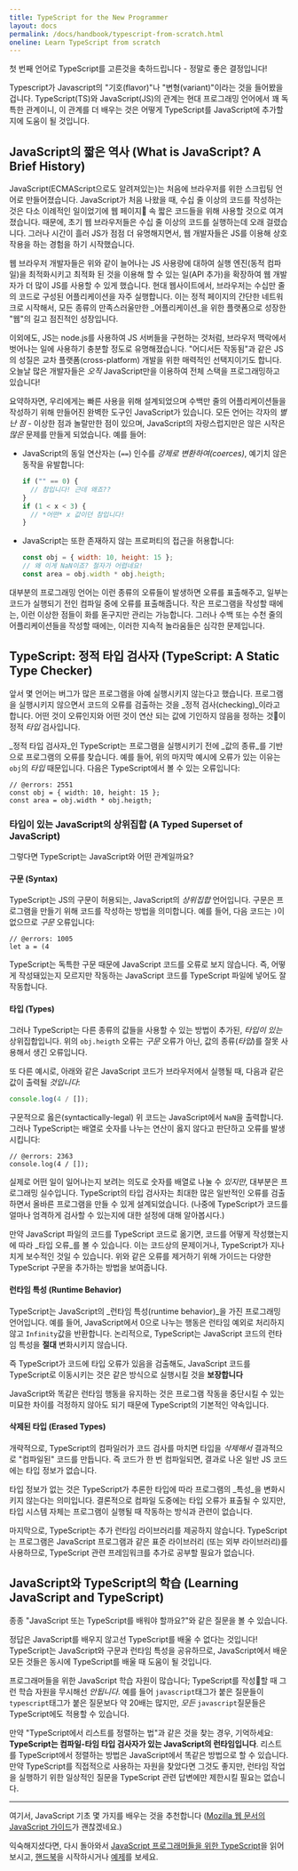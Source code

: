 ```yaml
---
title: TypeScript for the New Programmer
layout: docs
permalink: /docs/handbook/typescript-from-scratch.html
oneline: Learn TypeScript from scratch
---
```


첫 번째 언어로 TypeScript를 고른것을 축하드립니다 - 정말로 좋은 결정입니다!

Typescript가 Javascript의 "기호(flavor)"나 "변형(variant)"이라는 것을 들어봤을 겁니다.
TypeScript(TS)와 JavaScript(JS)의 관계는 현대 프로그래밍 언어에서 꽤 독특한 관계이니, 이 관계를 더 배우는 것은 어떻게 TypeScript를 JavaScript에 추가할지에 도움이 될 것입니다.

## JavaScript의 짧은 역사 (What is JavaScript? A Brief History)

JavaScript(ECMAScript으로도 알려져있는)는 처음에 브라우저를 위한 스크립팅 언어로 만들어졌습니다.
JavaScript가 처음 나왔을 때, 수십 줄 이상의 코드를 작성하는 것은 다소 이례적인 일이었기에 웹 페이지 속 짧은 코드들을 위해 사용할 것으로 여겨졌습니다.
때문에, 초기 웹 브라우저들은 수십 줄 이상의 코드를 실행하는데 오래 걸렸습니다.
그러나 시간이 흘러 JS가 점점 더 유명해지면서, 웹 개발자들은 JS를 이용해 상호작용을 하는 경험을 하기 시작했습니다.

웹 브라우저 개발자들은 위와 같이 늘어나는 JS 사용량에 대하여 실행 엔진(동적 컴파일)을 최적화시키고 최적화 된 것을 이용해 할 수 있는 일(API 추가)을 확장하여 웹 개발자가 더 많이 JS를 사용할 수 있게 했습니다.
현대 웹사이트에서, 브라우저는 수십만 줄의 코드로 구성된 어플리케이션을 자주 실행합니다.
이는 정적 페이지의 간단한 네트워크로 시작해서, 모든 종류의 만족스러울만한 _어플리케이션_을 위한 플랫폼으로 성장한 "웹"의 길고 점진적인 성장입니다.

이외에도, JS는 node.js를 사용하여 JS 서버들을 구현하는 것처럼, 브라우저 맥락에서 벗어나는 일에 사용하기 충분할 정도로 유명해졌습니다.
"어디서든 작동됨"과 같은 JS의 성질은 교차 플랫폼(cross-platform) 개발을 위한 매력적인 선택지이기도 합니다.
오늘날 많은 개발자들은 _오직_ JavaScript만을 이용하여 전체 스택을 프로그래밍하고 있습니다!

요약하자면, 우리에게는 빠른 사용을 위해 설계되었으며 수백만 줄의 어플리케이션들을 작성하기 위해 만들어진 완벽한 도구인 JavaScript가 있습니다.
모든 언어는 각자의 _별난 점_ - 이상한 점과 놀랄만한 점이 있으며, JavaScript의 자랑스럽지만은 않은 시작은 _많은_ 문제를 만들게 되었습니다. 예를 들어:

* JavaScript의 동일 연산자는 (`==`) 인수를 _강제로 변환하여(coerces)_, 예기치 않은 동작을 유발합니다:

  ```js
  if ("" == 0) {
    // 참입니다! 근데 왜죠??
  }
  if (1 < x < 3) {
    // *어떤* x 값이던 참입니다!
  }
  ```

* JavaScript는 또한 존재하지 않는 프로퍼티의 접근을 허용합니다:

  ```js
  const obj = { width: 10, height: 15 };
  // 왜 이게 NaN이죠? 철자가 어렵네요!
  const area = obj.width * obj.heigth;
  ```

대부분의 프로그래밍 언어는 이런 종류의 오류들이 발생하면 오류를 표출해주고, 일부는 코드가 실행되기 전인 컴파일 중에 오류를 표출해줍니다.
작은 프로그램을 작성할 때에는, 이런 이상한 점들이 화를 돋구지만 관리는 가능합니다. 그러나 수백 또는 수천 줄의 어플리케이션들을 작성할 때에는, 이러한 지속적 놀라움들은 심각한 문제입니다.

## TypeScript: 정적 타입 검사자 (TypeScript: A Static Type Checker)

앞서 몇 언어는 버그가 많은 프로그램을 아예 실행시키지 않는다고 했습니다.
프로그램을 실행시키지 않으면서 코드의 오류를 검출하는 것을 _정적 검사(checking)_이라고 합니다.
어떤 것이 오류인지와 어떤 것이 연산 되는 값에 기인하지 않음을 정하는 것이 정적 _타입_ 검사입니다.

_정적 타입 검사자_인 TypeScript는 프로그램을 실행시키기 전에 _값의 종류_를 기반으로 프로그램의 오류를 찾습니다.
예를 들어, 위의 마지막 예시에 오류가 있는 이유는 `obj`의 _타입_ 때문입니다.
다음은 TypeScript에서 볼 수 있는 오류입니다:

```
// @errors: 2551
const obj = { width: 10, height: 15 };
const area = obj.width * obj.heigth;
```

### 타입이 있는 JavaScript의 상위집합 (A Typed Superset of JavaScript)

그렇다면 TypeScript는 JavaScript와 어떤 관계일까요?

#### 구문 (Syntax)

TypeScript는 JS의 구문이 허용되는, JavaScript의 _상위집합_ 언어입니다.
구문은 프로그램을 만들기 위해 코드를 작성하는 방법을 의미합니다.
예를 들어, 다음 코드는 `)`이 없으므로 _구문_ 오류입니다:

```
// @errors: 1005
let a = (4
```

TypeScript는 독특한 구문 때문에 JavaScript 코드를 오류로 보지 않습니다.
즉, 어떻게 작성돼있는지 모르지만 작동하는 JavaScript 코드를 TypeScript 파일에 넣어도 잘 작동합니다.

#### 타입 (Types)

그러나 TypeScript는 다른 종류의 값들을 사용할 수 있는 방법이 추가된, _타입이 있는_ 상위집합입니다.
위의 `obj.heigth` 오류는 _구문_ 오류가 아닌, 값의 종류(_타입_)를 잘못 사용해서 생긴 오류입니다.

또 다른 예시로, 아래와 같은 JavaScript 코드가 브라우저에서 실행될 때, 다음과 같은 값이 출력될 _것입니다_:

```js
console.log(4 / []);
```

구문적으로 옳은(syntactically-legal) 위 코드는 JavaScript에서 `NaN`을 출력합니다.
그러나 TypeScript는 배열로 숫자를 나누는 연산이 옳지 않다고 판단하고 오류를 발생시킵니다:

```
// @errors: 2363
console.log(4 / []);
```

실제로 어떤 일이 일어나는지 보려는 의도로 숫자를 배열로 나눌 수 _있지만_, 대부분은 프로그래밍 실수입니다.
TypeScript의 타입 검사자는 최대한 많은 일반적인 오류를 검출하면서 올바른 프로그램을 만들 수 있게 설계되었습니다.
(나중에 TypeScript가 코드를 얼마나 엄격하게 검사할 수 있는지에 대한 설정에 대해 알아봅시다.)

만약 JavaScript 파일의 코드를 TypeScript 코드로 옮기면, 코드를 어떻게 작성했는지에 따라 _타입 오류_를 볼 수 있습니다.
이는 코드상의 문제이거나, TypeScript가 지나치게 보수적인 것일 수 있습니다.
위와 같은 오류를 제거하기 위해 가이드는 다양한 TypeScript 구문을 추가하는 방법을 보여줍니다.

#### 런타임 특성 (Runtime Behavior)

TypeScript는 JavaScript의 _런타임 특성(runtime behavior)_을 가진 프로그래밍 언어입니다.
예를 들어, JavaScript에서 0으로 나누는 행동은 런타임 예외로 처리하지 않고 `Infinity`값을 반환합니다.
논리적으로, TypeScript는 JavaScript 코드의 런타임 특성을 **절대** 변화시키지 않습니다.

즉 TypeScript가 코드에 타입 오류가 있음을 검출해도, JavaScript 코드를 TypeScript로 이동시키는 것은 같은 방식으로 실행시킬 것을 **보장합니다**

JavaScript와 똑같은 런타임 행동을 유지하는 것은 프로그램 작동을 중단시킬 수 있는 미묘한 차이를 걱정하지 않아도 되기 때문에 TypeScript의 기본적인 약속입니다.

<!--
Missing subsection on the fact that TS extends JS to add syntax for type
specification.  (Since the immediately preceding text was raving about
how JS code can be used in TS.)
-->

#### 삭제된 타입 (Erased Types)

개략적으로, TypeScript의 컴파일러가 코드 검사를 마치면 타입을 _삭제해서_ 결과적으로 "컴파일된" 코드를 만듭니다.
즉 코드가 한 번 컴파일되면, 결과로 나온 일반 JS 코드에는 타입 정보가 없습니다.

타입 정보가 없는 것은 TypeScript가 추론한 타입에 따라 프로그램의 _특성_을 변화시키지 않는다는 의미입니다.
결론적으로 컴파일 도중에는 타입 오류가 표출될 수 있지만, 타입 시스템 자체는 프로그램이 실행될 때 작동하는 방식과 관련이 없습니다.

마지막으로, TypeScript는 추가 런타임 라이브러리를 제공하지 않습니다.
TypeScript는 프로그램은 JavaScript 프로그램과 같은 표준 라이브러리 (또는 외부 라이브러리)를 사용하므로, TypeScript 관련 프레임워크를 추가로 공부할 필요가 없습니다.
<!--
Should extend this paragraph to say that there's an exception of
allowing you to use newer JS features and transpile the code to an older
JS, and this might add small stubs of functionality when needed.  (Maybe
with an example --- something like `?.` would be good in showing readers
that this document is maintained.)
-->

## JavaScript와 TypeScript의 학습 (Learning JavaScript and TypeScript)

종종 "JavaScript 또는 TypeScript를 배워야 할까요?"와 같은 질문을 볼 수 있습니다.

정답은 JavaScript를 배우지 않고선 TypeScript를 배울 수 없다는 것입니다!
TypeScript는 JavaScript와 구문과 런타임 특성을 공유하므로, JavaScript에서 배운 모든 것들은 동시에 TypeScript를 배울 때 도움이 될 것입니다.

프로그래머들을 위한 JavaScript 학습 자원이 많습니다; TypeScript를 작성할 때 그런 학습 자원을 무시해선 _안됩니다_.
예를 들어 `javascript`태그가 붙은 질문들이 `typescript`태그가 붙은 질문보다 약 20배는 많지만, _모든_ `javascript`질문들은 TypeScript에도 적용할 수 있습니다.

만약 "TypeScript에서 리스트를 정렬하는 법"과 같은 것을 찾는 경우, 기억하세요: **TypeScript는 컴파일-타임 타입 검사자가 있는 JavaScript의 런타임입니다**.
리스트를 TypeScript에서 정렬하는 방법은 JavaScript에서 똑같은 방법으로 할 수 있습니다.
만약 TypeScript를 직접적으로 사용하는 자원을 찾았다면 그것도 좋지만, 런타임 작업을 실행하기 위한 일상적인 질문을 TypeScript 관련 답변에만 제한시킬 필요는 없습니다.

---

여기서, JavaScript 기초 몇 가지를 배우는 것을 추천합니다 ([Mozilla 웹 문서의 JavaScript 가이드](https://developer.mozilla.org/docs/Web/JavaScript/Guide)가 괜찮겠네요.)

익숙해지셨다면, 다시 돌아와서 [JavaScript 프로그래머들을 위한 TypeScript](/docs/handbook/typescript-in-5-minutes.html)을 읽어보시고, [핸드북](/docs/handbook/intro.html)을 시작하시거나 [예제](/play#show-examples)를 보세요.

<!-- Note: I'll be happy to write the following... -->
<!--
## Types

    * What's a type? (For newbies)
      * A type is a *kind* of value
      * Types implicitly define what operations make sense on them
      * Lots of different kinds, not just primitives
      * We can make descriptions for all kinds of values
      * The `any` type -- a quick desctiption, what it is, and why it's bad
    * Inference 101
      * Examples
      * TypeScript can figure out types most of the time
      * Two places we'll ask you what the type is: Function boundaries, and later-initialized values
    * Co-learning JavaScript
      * You can+should read existing JS resources
      * Just paste it in and see what happens
      * Consider turning off 'strict' -->